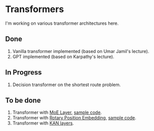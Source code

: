 # Transformers
I'm working on various transformer architectures here.

## Done
1. Vanilla transformer implemented (based on Umar Jamil's lecture).
2. GPT implemented (based on Karpathy's lecture).

## In Progress
1. Decision transformer on the shortest route problem.

## To be done
1. Transformer with [MoE Layer](https://arxiv.org/pdf/1701.06538), [sample code](https://github.com/YeonwooSung/Pytorch_mixture-of-experts?tab=readme-ov-file).
2. Transformer with [Rotary Position Embedding](https://arxiv.org/pdf/2104.09864), [sample code](https://github.com/ZhuiyiTechnology/roformer).
3. Transformer with [KAN layers](https://arxiv.org/pdf/2404.19756).
